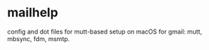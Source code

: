 # mailhelp

config and dot files for mutt-based setup on macOS for gmail: mutt, mbsync, fdm, msmtp.
